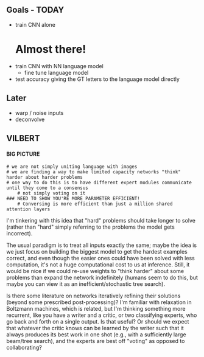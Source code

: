 ## Goals - TODAY
* train CNN alone
    # Almost there!
* train CNN with NN language model
    * fine tune language model
* test accuracy giving the GT letters to the language model directly


## Later
* warp / noise inputs
* deconvolve

## VILBERT

#### BIG PICTURE
    # we are not simply uniting language with images
    # we are finding a way to make limited capacity networks "think" harder about harder problems
    # one way to do this is to have different expert modules communicate until they come to a consensus
        # not simply voting on it
    ### NEED TO SHOW YOU'RE MORE PARAMETER EFFICIENT!
        # Conversing is more efficient than just a million shared attention layers

I'm tinkering with this idea that "hard" problems should take longer to solve (rather than "hard" simply referring to the problems the model gets incorrect).

The usual paradigm is to treat all inputs exactly the same; maybe the idea is we just focus on building the biggest model to get the hardest examples correct, and even though the easier ones could have been solved with less computation, it's not a huge computational cost to us at inference. Still, it would be nice if we could re-use weights to "think harder" about some problems than expand the network indefinitely (humans seem to do this, but maybe you can view it as an inefficient/stochastic tree search).

Is there some literature on networks iteratively refining their solutions (beyond some prescribed post-processing)? I'm familiar with relaxation in Boltzmann machines, which is related, but I'm thinking something more recurrent, like you have a writer and a critic, or two classifying experts, who go back and forth on a single output. Is that useful? Or should we expect that whatever the critic knows can be learned by the writer such that it always produces its best work in one shot (e.g., with a sufficiently large beam/tree search), and the experts are best off "voting" as opposed to collaborating?
